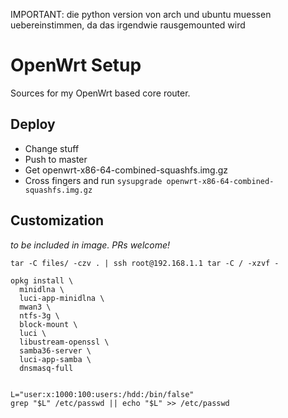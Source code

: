 IMPORTANT:
die python version von arch und ubuntu muessen uebereinstimmen, da das irgendwie rausgemounted wird

# OpenWrt Setup
Sources for my OpenWrt based core router.


## Deploy
- Change stuff
- Push to master
- Get openwrt-x86-64-combined-squashfs.img.gz
- Cross fingers and run `sysupgrade openwrt-x86-64-combined-squashfs.img.gz`

## Customization
*to be included in image. PRs welcome!*

```
tar -C files/ -czv . | ssh root@192.168.1.1 tar -C / -xzvf -
```

```
opkg install \
  minidlna \
  luci-app-minidlna \
  mwan3 \
  ntfs-3g \
  block-mount \
  luci \
  libustream-openssl \
  samba36-server \
  luci-app-samba \
  dnsmasq-full


L="user:x:1000:100:users:/hdd:/bin/false"
grep "$L" /etc/passwd || echo "$L" >> /etc/passwd
```

